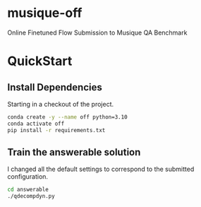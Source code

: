 # musique-off
Online Finetuned Flow Submission to Musique QA Benchmark

# QuickStart

## Install Dependencies

Starting in a checkout of the project.
```bash
conda create -y --name off python=3.10
conda activate off
pip install -r requirements.txt
```

## Train the answerable solution

I changed all the default settings to correspond to the submitted configuration.

```bash
cd answerable
./qdecompdyn.py
```
